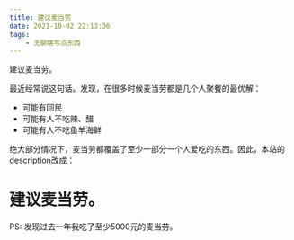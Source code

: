 ```yaml
---
title: 建议麦当劳
date: 2021-10-02 22:13:36
tags:
    - 无聊瞎写点东西
---
```

建议麦当劳。

最近经常说这句话。发现，在很多时候麦当劳都是几个人聚餐的最优解：

- 可能有回民
- 可能有人不吃辣、醋
- 可能有人不吃鱼羊海鲜

绝大部分情况下，麦当劳都覆盖了至少一部分一个人爱吃的东西。因此，本站的description改成：

# 建议麦当劳。

PS: 发现过去一年我吃了至少5000元的麦当劳。
